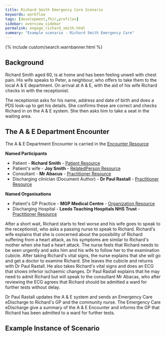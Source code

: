 ```yaml
---
title: Richard Smith Emergency Care Scenario
keywords: workflow
tags: [development,fhir,profiles]
sidebar: overview_sidebar
permalink: engage_richard_smith.html
summary: "Example scenario - Richard Smith Emergency Care"
---
```


{% include custom/search.warnbanner.html %}

## Background ##

Richard Smith aged 60, is at home and has been feeling unwell with chest pain. His wife speaks to Peter, a neighbour, who offers to take them to the local A & E department. On arrival at A & E, with the aid of his wife Richard checks in with the receptionist. 

The receptionist asks for his name, address and date of birth and does a PDS look-up to get his details. She confirms these are correct and checks Richard in on the A & E system. She then asks him to take a seat in the waiting area.

## The A & E Department Encounter ##

The A & E Department Encounter is carried in the [Encounter Resource](https://fhir.nhs.uk/STU3/StructureDefinition/CareConnect-ITK-Encounter-1)

**Named Participants**

- Patient - **Richard Smith** - [Patient Resource](https://fhir.hl7.org.uk/STU3/StructureDefinition/CareConnect-Patient-1)
- Patient's wife - **Joy Smith** - [RelatedPerson Resource](https://fhir.nhs.uk/STU3/StructureDefinition/ITK-RelatedPerson-1)
- Consultant - **Mr Abacus** - [Practitioner Resource](https://fhir.hl7.org.uk/STU3/StructureDefinition/CareConnect-Practitioner-1)
- Discharging clinician (Document Author) - **Dr Paul Rastall** - [Practitioner Resource](https://fhir.hl7.org.uk/STU3/StructureDefinition/CareConnect-Practitioner-1)

**Named Organisations**

- Patient's GP Practice - **MGP Medical Centre** - [Organization Resource](https://fhir.hl7.org.uk/STU3/StructureDefinition/CareConnect-Organization-1)
- Discharging Hospital - **Leeds Teaching Hospitals NHS Trust** - [Practitioner Resource](https://fhir.hl7.org.uk/STU3/StructureDefinition/CareConnect-Practitioner-1)


After a short wait, Richard starts to feel worse and his wife goes to speak to the receptionist, who asks a passing nurse to speak to Richard. Richard's wife explains that she is concerned about the possibility of Richard suffering from a heart attack, as his symptoms are similar to Richard's mother when she had a heart attack. The nurse feels that Richard needs to be seen urgently and asks him and his wife to follow her to the examination cubicle. After taking Richard's vital signs, the nurse explains that she will go and get a doctor to examine Richard. She leaves the cubicle and returns with Dr Paul Rastall. He also takes Richard's vital signs and does an ECG that shows inferior ischaemic changes. Dr Paul Rastall explains that he may need to admit Richard but will speak to the consultant Mr Abacas, who after reviewing the ECG agrees that Richard should be admitted a ward for further tests without delay. 

Dr Paul Rastall updates the A & E system and sends an Emergency Care eDischarge to Richard's GP and the community nurse. The Emergency Care eDischarge give a summary of the A & E Encounter and informs the GP that Richard has been admitted to a ward for further tests. 

## Example Instance of Scenario ##

<script src="https://gist.github.com/IOPS-DEV/1a532eb43b226dcd6ce26a6b698019f4.js"></script>

